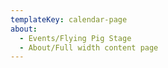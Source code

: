 ```yaml
---
templateKey: calendar-page
about:
  - Events/Flying Pig Stage
  - About/Full width content page
---
```



